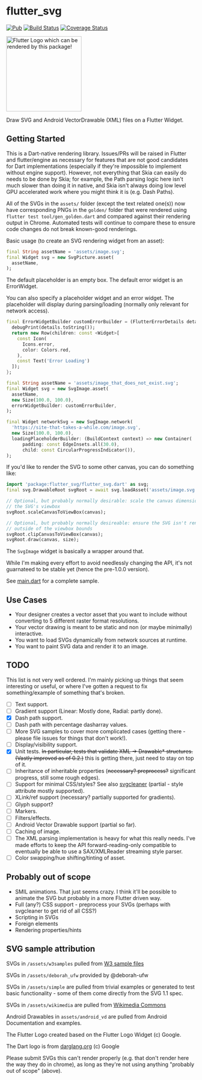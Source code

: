 # flutter_svg

[![Pub](https://img.shields.io/pub/v/flutter_svg.svg)](https://pub.dartlang.org/packages/flutter_svg) [![Build Status](https://travis-ci.org/dnfield/flutter_svg.svg?branch=master)](https://travis-ci.org/dnfield/flutter_svg) [![Coverage Status](https://coveralls.io/repos/github/dnfield/flutter_svg/badge.svg?branch=master)](https://coveralls.io/github/dnfield/flutter_svg?branch=master)

<img src="/../master/assets/flutter_logo.svg?sanitize=true" width="200px" alt="Flutter Logo which can be rendered by this package!">

Draw SVG and Android VectorDrawable (XML) files on a Flutter Widget.

## Getting Started

This is a Dart-native rendering library. Issues/PRs will be raised in Flutter
and flutter/engine as necessary for features that are not good candidates for
Dart implementations (especially if they're impossible to implement without
engine support).  However, not everything that Skia can easily do needs to be
done by Skia; for example, the Path parsing logic here isn't much slower than
doing it in native, and Skia isn't always doing low level GPU accelerated work
where you might think it is (e.g. Dash Paths).

All of the SVGs in the `assets/` folder (except the text related one(s)) now
have corresponding PNGs in the `golden/` folder that were rendered using
`flutter test tool/gen_golden.dart` and compared against their rendering output
in Chrome. Automated tests will continue to compare these to ensure code
changes do not break known-good renderings.

Basic usage (to create an SVG rendering widget from an asset):

```dart
final String assetName = 'assets/image.svg';
final Widget svg = new SvgPicture.asset(
  assetName,
);
```

The default placeholder is an empty box.  The default error widget is an
ErrorWidget.

You can also specify a placeholder widget and an error widget. The placeholder
will display during parsing/loading (normally only relevant for network access).

```dart
final ErrorWidgetBuilder customErrorBuilder = (FlutterErrorDetails details) {
  debugPrint(details.toString());
  return new Row(children: const <Widget>[
    const Icon(
      Icons.error,
      color: Colors.red,
    ),
    const Text('Error Loading')
  ]);
};

final String assetName = 'assets/image_that_does_not_exist.svg';
final Widget svg = new SvgImage.asset(
  assetName,
  new Size(100.0, 100.0),
  errorWidgetBuilder: customErrorBuilder,
);

final Widget networkSvg = new SvgImage.network(
  'https://site-that-takes-a-while.com/image.svg',
  new Size(100.0, 100.0),
  loadingPlaceholderBuilder: (BuildContext context) => new Container(
      padding: const EdgeInsets.all(30.0),
      child: const CircularProgressIndicator()),
);
```

If you'd like to render the SVG to some other canvas, you can do something like:

```dart
import 'package:flutter_svg/flutter_svg.dart' as svg;
final svg.DrawableRoot svgRoot = await svg.loadAsset('assets/image.svg');

// Optional, but probably normally desirable: scale the canvas dimensions to
// the SVG's viewbox
svgRoot.scaleCanvasToViewBox(canvas);

// Optional, but probably normally desireable: ensure the SVG isn't rendered
// outside of the viewbox bounds
svgRoot.clipCanvasToViewBox(canvas);
svgRoot.draw(canvas, size);
```

The `SvgImage` widget is basically a wrapper around that.

While I'm making every effort to avoid needlessly changing the API, it's not
guarnateed to be stable yet (hence the pre-1.0.0 version).

See [main.dart](/../master/example/main.dart) for a complete sample.

## Use Cases

- Your designer creates a vector asset that you want to include without
  converting to 5 different raster format resolutions.
- Your vector drawing is meant to be static and non (or maybe minimally)
  interactive.
- You want to load SVGs dynamically from network sources at runtime.
- You want to paint SVG data and render it to an image.

## TODO

This list is not very well ordered.  I'm mainly picking up things that seem
interesting or useful, or where I've gotten a request to fix something/example
of something that's broken.

- [ ] Text support.
- [ ] Gradient support (Linear: Mostly done, Radial: partly done).
- [x] Dash path support.
- [ ] Dash path with percentage dasharray values.
- [ ] More SVG samples to cover more complicated cases (getting there - please
      file issues for things that don't work!).
- [ ] Display/visibility support.
- [x] Unit tests. ~~In particular, tests that validate XML -> Drawable*
      structures. (Vastly improved as of 0.2.)~~ this is getting there,
      just need to stay on top of it.
- [ ] Inheritance of inheritable properties (~~necessary? preprocess?~~
      significant progress, still some rough edges).
- [ ] Support for minimal CSS/styles?  See also
      [svgcleaner](https://github.com/razrfalcon/svgcleaner) (partial - style
      attribute mostly supported).
- [ ] XLink/ref support (necessary? partially supported for gradients).
- [ ] Glyph support?
- [ ] Markers.
- [ ] Filters/effects.
- [ ] Android Vector Drawable support (partial so far).
- [ ] Caching of image.
- [ ] The XML parsing implementation is heavy for what this really needs. I've
      made efforts to keep the API forward-reading-only compatible to
      eventually be able to use a SAX/XMLReader streaming style parser.
- [ ] Color swapping/hue shifting/tinting of asset.

## Probably out of scope

- SMIL animations. That just seems crazy.  I think it'll be possible to animate
  the SVG but probably in a more Flutter driven way.
- Full (any?) CSS support - preprocess your SVGs (perhaps with svgcleaner to
  get rid of all CSS?)
- Scripting in SVGs
- Foreign elements
- Rendering properties/hints

## SVG sample attribution

SVGs in `/assets/w3samples` pulled from [W3 sample files](https://dev.w3.org/SVG/tools/svgweb/samples/svg-files/)

SVGs in `/assets/deborah_ufw` provided by @deborah-ufw

SVGs in `/assets/simple` are pulled from trivial examples or generated to test
basic functionality - some of them come directly from the SVG 1.1 spec.

SVGs in `/assets/wikimedia` are pulled from [Wikimedia Commons](https://commons.wikimedia.org/wiki/Main_Page)

Android Drawables in `assets/android_vd` are pulled from Android Documentation and examples.

The Flutter Logo created based on the Flutter Logo Widget (c) Google.

The Dart logo is from [darglang.org](https://github.com/dart-lang/site-shared/blob/master/src/_assets/images/dart/logo%2Btext/horizontal/original.svg)
(c) Google

Please submit SVGs this can't render properly (e.g. that don't render here the
way they do in chrome), as long as they're not using anything "probably out of
scope" (above).
